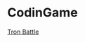 CodinGame
==========

<a href="https://www.codingame.com/ide/17100359fcbebabb05ba9ac15d4e25bdd24062c">Tron Battle</a>
